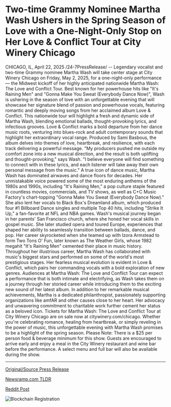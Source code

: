 # Two-time Grammy Nominee Martha Wash Ushers in the Spring Season of Love with a One-Night-Only Stop on Her Love & Conflict Tour at City Winery Chicago

CHICAGO, IL, April 22, 2025 /24-7PressRelease/ -- Legendary vocalist and two-time Grammy nominee Martha Wash will take center stage at City Winery Chicago on Friday, May 2, 2025, for a one-night-only performance — the Midwest kickoff of her highly anticipated nationwide Martha Wash: The Love and Conflict Tour.   Best known for her powerhouse hits like "It's Raining Men" and "Gonna Make You Sweat (Everybody Dance Now)", Wash is ushering in the season of love with an unforgettable evening that will showcase her signature blend of passion and powerhouse vocals, featuring romantic and deeply moving songs from her acclaimed album Love & Conflict.   This nationwide tour will highlight a fresh and dynamic side of Martha Wash, blending emotional ballads, thought-provoking lyrics, and infectious grooves. Love & Conflict marks a bold departure from her dance music roots, venturing into blues-rock and adult contemporary sounds that highlight her extraordinary vocal range. Produced by Sami Basbous, the album delves into themes of love, heartbreak, and resilience, with each track delivering a powerful message.   "My producers pushed me outside my comfort zone into a new musical direction, and the result is both uplifting and thought-provoking," says Wash. "I believe everyone will find something to connect with in these lyrics, and each listener will take away their own personal message from the music."   A true icon of dance music, Martha Wash has dominated airwaves and dance floors for decades. Her unmistakable voice powered some of the most enduring anthems of the 1980s and 1990s, including "It's Raining Men," a pop culture staple featured in countless movies, commercials, and TV shows, as well as C+C Music Factory's chart-topping "Gonna Make You Sweat (Everybody Dance Now)." She also lent her vocals to Black Box's Dreamland album, which produced four #1 Billboard Dance singles and multiple Top 40 hits, including "Strike It Up," a fan-favorite at NFL and NBA games.   Wash's musical journey began in her parents' San Francisco church, where she honed her vocal skills in gospel music. She later studied opera and toured Europe, experiences that shaped her ability to seamlessly transition between ballads, dance, and pop. Her career skyrocketed when she teamed up with Izora Armstead to form Two Tons O' Fun, later known as The Weather Girls, whose 1982 megahit "It's Raining Men" cemented their place in music history.   Throughout her illustrious career, Martha Wash has collaborated with music's biggest stars and performed on some of the world's most prestigious stages. Her fearless musical evolution is evident in Love & Conflict, which pairs her commanding vocals with a bold exploration of new genres. Audiences at Martha Wash: The Love and Conflict Tour can expect a performance that is both intimate and electrifying, as Wash takes them on a journey through her storied career while introducing them to the exciting new sound of her latest album.   In addition to her remarkable musical achievements, Martha is a dedicated philanthropist, passionately supporting organizations like amfAR and other causes close to her heart. Her advocacy and unwavering commitment to charitable work further cement her status as a beloved icon.   Tickets for Martha Wash: The Love and Conflict Tour at City Winery Chicago are on sale now at citywinery.com/chicago. Whether you're celebrating romance, healing from heartbreak, or simply reveling in the power of music, this unforgettable evening with Martha Wash promises to be a highlight of the spring season.   Please Note: There is a $25 per person food & beverage minimum for this show. Guests are encouraged to arrive early and enjoy a meal in the City Winery restaurant and wine bar before the performance. A select menu and full bar will also be available during the show. 

---

[Original/Source Press Release](https://www.24-7pressrelease.com/press-release/522019/two-time-grammy-nominee-martha-wash-ushers-in-the-spring-season-of-love-with-a-one-night-only-stop-on-her-love-conflict-tour-at-city-winery-chicago)
                    

[Newsramp.com TLDR](https://newsramp.com/curated-news/martha-wash-announces-nationwide-tour-kickoff-in-chicago/3cd711187c051a1e7225d2165256453c) 

 



[Reddit Post](https://www.reddit.com/r/Lifestyle_Culture/comments/1k50ctx/martha_wash_announces_nationwide_tour_kickoff_in/) 



![Blockchain Registration](https://cdn.newsramp.app/24-7PressRelease/qrcode/254/22/ninoZj97.webp)